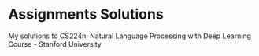 # Assignments Solutions
My solutions to CS224n: Natural Language Processing with Deep Learning Course - Stanford University
